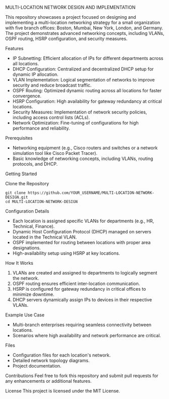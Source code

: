 MULTI-LOCATION NETWORK DESIGN AND IMPLEMENTATION

This repository showcases a project focused on designing and implementing a multi-location networking strategy for a small organization with five branch offices: Boston, Mumbai, New York, London, and Germany. The project demonstrates advanced networking concepts, including VLANs, OSPF routing, HSRP configuration, and security measures.

Features
- IP Subnetting: Efficient allocation of IPs for different departments across all locations.
- DHCP Configuration: Centralized and decentralized DHCP setup for dynamic IP allocation.
- VLAN Implementation: Logical segmentation of networks to improve security and reduce broadcast traffic.
- OSPF Routing: Optimized dynamic routing across all locations for faster convergence.
- HSRP Configuration: High availability for gateway redundancy at critical locations.
- Security Measures: Implementation of network security policies, including access control lists (ACLs).
- Network Optimization: Fine-tuning of configurations for high performance and reliability.

Prerequisites
- Networking equipment (e.g., Cisco routers and switches or a network simulation tool like Cisco Packet Tracer).
- Basic knowledge of networking concepts, including VLANs, routing protocols, and DHCP.

Getting Started

Clone the Repository
```
git clone https://github.com/YOUR_USERNAME/MULTI-LOCATION-NETWORK-DESIGN.git
cd MULTI-LOCATION-NETWORK-DESIGN
```

Configuration Details
- Each location is assigned specific VLANs for departments (e.g., HR, Technical, Finance).
- Dynamic Host Configuration Protocol (DHCP) managed on servers located in the Technical VLAN.
- OSPF implemented for routing between locations with proper area designations.
- High-availability setup using HSRP at key locations.

How It Works
1. VLANs are created and assigned to departments to logically segment the network.
2. OSPF routing ensures efficient inter-location communication.
3. HSRP is configured for gateway redundancy in critical offices to minimize downtime.
4. DHCP servers dynamically assign IPs to devices in their respective VLANs.

Example Use Case
- Multi-branch enterprises requiring seamless connectivity between locations.
- Scenarios where high availability and network performance are critical.

Files
- Configuration files for each location's network.
- Detailed network topology diagrams.
- Project documentation.

Contributions
Feel free to fork this repository and submit pull requests for any enhancements or additional features.

License
This project is licensed under the MIT License.
